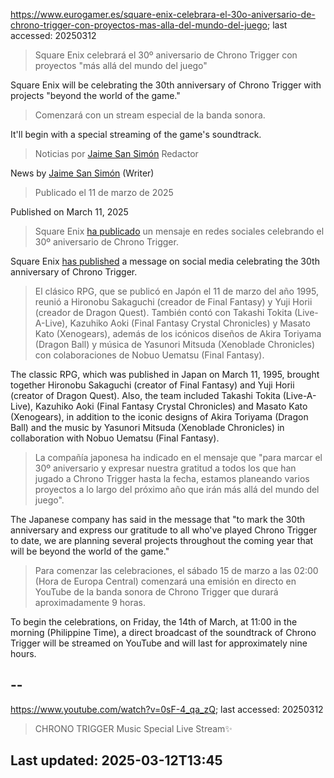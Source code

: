 https://www.eurogamer.es/square-enix-celebrara-el-30o-aniversario-de-chrono-trigger-con-proyectos-mas-alla-del-mundo-del-juego; last accessed: 20250312

> Square Enix celebrará el 30º aniversario de Chrono Trigger con proyectos "más allá del mundo del juego"

Square Enix will be celebrating the 30th anniversary of Chrono Trigger with projects "beyond the world of the game."

> Comenzará con un stream especial de la banda sonora.

It'll begin with a special streaming of the game's soundtrack.

> Noticias por [Jaime San Simón](https://www.eurogamer.es/authors/jaime-san-simon) Redactor

News by [Jaime San Simón](https://www.eurogamer.es/authors/jaime-san-simon) (Writer)

> Publicado el 11 de marzo de 2025

Published on March 11, 2025

> Square Enix [ha publicado](https://x.com/squareenix_jp/status/1899295687654940947) un mensaje en redes sociales celebrando el 30º aniversario de Chrono Trigger.

Square Enix [has published](https://x.com/squareenix_jp/status/1899295687654940947) a message on social media celebrating the 30th anniversary of Chrono Trigger.

> El clásico RPG, que se publicó en Japón el 11 de marzo del año 1995, reunió a Hironobu Sakaguchi (creador de Final Fantasy) y Yuji Horii (creador de Dragon Quest). También contó con Takashi Tokita (Live-A-Live), Kazuhiko Aoki (Final Fantasy Crystal Chronicles) y Masato Kato (Xenogears), además de los icónicos diseños de Akira Toriyama (Dragon Ball) y música de Yasunori Mitsuda (Xenoblade Chronicles) con colaboraciones de Nobuo Uematsu (Final Fantasy).

The classic RPG, which was published in Japan on March 11, 1995, brought together Hironobu Sakaguchi (creator of Final Fantasy) and Yuji Horii (creator of Dragon Quest). Also, the team included Takashi Tokita (Live-A-Live), Kazuhiko Aoki (Final Fantasy Crystal Chronicles) and Masato Kato (Xenogears), in addition to the iconic designs of Akira Toriyama (Dragon Ball) and the music by Yasunori Mitsuda (Xenoblade Chronicles) in collaboration with Nobuo Uematsu (Final Fantasy).

> La compañía japonesa ha indicado en el mensaje que "para marcar el 30º aniversario y expresar nuestra gratitud a todos los que han jugado a Chrono Trigger hasta la fecha, estamos planeando varios proyectos a lo largo del próximo año que irán más allá del mundo del juego".

The Japanese company has said in the message that "to mark the 30th anniversary and express our gratitude to all who've played Chrono Trigger to date, we are planning several projects throughout the coming year that will be beyond the world of the game."

> Para comenzar las celebraciones, el sábado 15 de marzo a las 02:00 (Hora de Europa Central) comenzará una emisión en directo en YouTube de la banda sonora de Chrono Trigger que durará aproximadamente 9 horas. 

To begin the celebrations, on Friday, the 14th of March, at 11:00 in the morning (Philippine Time), a direct broadcast of the soundtrack of Chrono Trigger will be streamed on YouTube and will last for approximately nine hours. 

## --

https://www.youtube.com/watch?v=0sF-4_qa_zQ; last accessed: 20250312

> CHRONO TRIGGER Music Special Live Stream✨ 

## Last updated: 2025-03-12T13:45